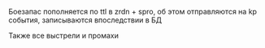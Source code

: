 Боезапас пополняется по ttl в zrdn + spro, об этом отправляются на kp события, записываются впоследствии в БД

Также все выстрели и промахи